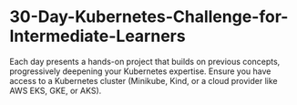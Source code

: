 # 30-Day-Kubernetes-Challenge-for-Intermediate-Learners
Each day presents a hands-on project that builds on previous concepts, progressively deepening your Kubernetes expertise. Ensure you have access to a Kubernetes cluster (Minikube, Kind, or a cloud provider like AWS EKS, GKE, or AKS).

